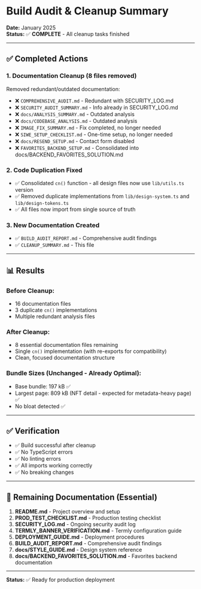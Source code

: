 # Build Audit & Cleanup Summary

**Date:** January 2025  
**Status:** ✅ **COMPLETE** - All cleanup tasks finished

---

## ✅ Completed Actions

### 1. Documentation Cleanup (8 files removed)
Removed redundant/outdated documentation:
- ❌ `COMPREHENSIVE_AUDIT.md` - Redundant with SECURITY_LOG.md
- ❌ `SECURITY_AUDIT_SUMMARY.md` - Info already in SECURITY_LOG.md
- ❌ `docs/ANALYSIS_SUMMARY.md` - Outdated analysis
- ❌ `docs/CODEBASE_ANALYSIS.md` - Outdated analysis
- ❌ `IMAGE_FIX_SUMMARY.md` - Fix completed, no longer needed
- ❌ `SIWE_SETUP_CHECKLIST.md` - One-time setup, no longer needed
- ❌ `docs/RESEND_SETUP.md` - Contact form disabled
- ❌ `FAVORITES_BACKEND_SETUP.md` - Consolidated into docs/BACKEND_FAVORITES_SOLUTION.md

### 2. Code Duplication Fixed
- ✅ Consolidated `cn()` function - all design files now use `lib/utils.ts` version
- ✅ Removed duplicate implementations from `lib/design-system.ts` and `lib/design-tokens.ts`
- ✅ All files now import from single source of truth

### 3. New Documentation Created
- ✅ `BUILD_AUDIT_REPORT.md` - Comprehensive audit findings
- ✅ `CLEANUP_SUMMARY.md` - This file

---

## 📊 Results

### Before Cleanup:
- 16 documentation files
- 3 duplicate `cn()` implementations
- Multiple redundant analysis files

### After Cleanup:
- 8 essential documentation files remaining
- Single `cn()` implementation (with re-exports for compatibility)
- Clean, focused documentation structure

### Bundle Sizes (Unchanged - Already Optimal):
- Base bundle: 197 kB ✅
- Largest page: 809 kB (NFT detail - expected for metadata-heavy page) ✅
- No bloat detected ✅

---

## ✅ Verification

- ✅ Build successful after cleanup
- ✅ No TypeScript errors
- ✅ No linting errors
- ✅ All imports working correctly
- ✅ No breaking changes

---

## 📁 Remaining Documentation (Essential)

1. **README.md** - Project overview and setup
2. **PROD_TEST_CHECKLIST.md** - Production testing checklist
3. **SECURITY_LOG.md** - Ongoing security audit log
4. **TERMLY_BANNER_VERIFICATION.md** - Termly configuration guide
5. **DEPLOYMENT_GUIDE.md** - Deployment procedures
6. **BUILD_AUDIT_REPORT.md** - Comprehensive audit findings
7. **docs/STYLE_GUIDE.md** - Design system reference
8. **docs/BACKEND_FAVORITES_SOLUTION.md** - Favorites backend documentation

---

**Status:** ✅ Ready for production deployment

